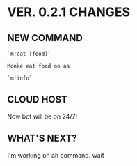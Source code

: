 # VER. 0.2.1 CHANGES

## NEW COMMAND
    `m!eat [food]`

    Monke eat food oo aa

    `m!info`

## CLOUD HOST
Now bot will be on 24/7!

## WHAT'S NEXT?
I'm working on ah command. wait